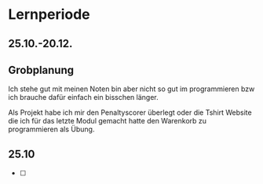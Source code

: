 # Lernperiode
## 25.10.-20.12.

## Grobplanung
Ich stehe gut mit meinen Noten bin aber nicht so gut im programmieren bzw ich brauche dafür einfach ein bisschen länger.

Als Projekt habe ich mir den Penaltyscorer überlegt oder die Tshirt Website die ich für das letzte Modul gemacht hatte den Warenkorb zu programmieren als Übung.

## 25.10
- [ ] 


